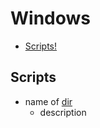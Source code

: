 # Windows

- [Scripts!](#scripts)

## Scripts
- name of [dir](https://github.com/simeononsecurity/Blue-Team-Tools/tree/master)
    - description
